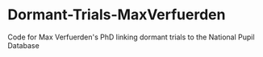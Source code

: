 # Dormant-Trials-MaxVerfuerden
Code for Max Verfuerden's PhD linking dormant trials to the National Pupil Database
